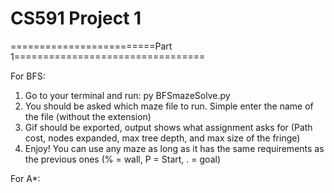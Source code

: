 # CS591 Project 1
 
=========================Part 1=================================

For BFS:

1. Go to your terminal and run: py BFSmazeSolve.py
2. You should be asked which maze file to run. Simple enter the name of the file (without the extension)
3. Gif should be exported, output shows what assignment asks for (Path cost, nodes expanded, max tree depth, and max size of the fringe)
4. Enjoy! You can use any maze as long as it has the same requirements as the previous ones (% = wall, P = Start, . = goal)

For A*:

